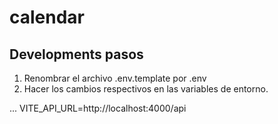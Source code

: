 # calendar


## Developments pasos

1. Renombrar el archivo .env.template por .env
2. Hacer los cambios respectivos en las variables de entorno.


...
VITE_API_URL=http://localhost:4000/api